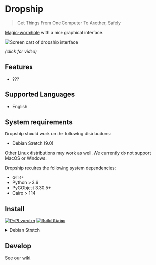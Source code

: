 # Dropship

> Get Things From One Computer To Another, Safely

[Magic-wormhole](https://magic-wormhole.readthedocs.io/en/latest) with a nice graphical interface.

![Screen cast of dropship interface](https://vvvvvvaria.org/~r/dropship0.1.gif)

_(click for video)_

## Features

- ???

## Supported Languages

- English

## System requirements

Dropship should work on the following distributions:

- Debian Stretch (9.0)

Other Linux distributions may work as well. We currently do not support MacOS or Windows.

Dropship requires the following system dependencies:

- GTK+
- Python > 3.6
- PyGObject 3.30.5+
- Cairo > 1.14

## Install

[![PyPI version](https://badge.fury.io/py/dropship.svg)](https://badge.fury.io/py/dropship)
[![Build Status](https://travis-ci.org/decentral1se/dropship.svg?branch=main)](https://travis-ci.org/decentral1se/dropship)

<details><summary>Debian Stretch</summary>
<pre>
$ sudo apt install -y python3-gi python3-gi-cairo gir1.2-gtk-3.0
$ python3 -m venv .venv
$ source .venv/bin/activate
$ pip install dropship
$ dropship  # run in your command-line terminal
</pre>
</details>

## Develop

See our [wiki](https://git.vvvvvvaria.org/rra/dropship/wiki).
